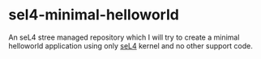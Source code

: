 # sel4-minimal-helloworld

An seL4 stree managed repository which I will try to create
a minimal helloworld application using only [seL4](https://github.com/winksaville/seL4)
kernel and no other support code.

